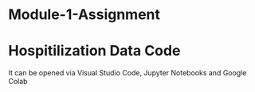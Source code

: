 # Module-1-Assignment

<h1>Hospitilization Data Code</h1>

<p>It can be opened via Visual Studio Code, Jupyter Notebooks and Google Colab</p>



